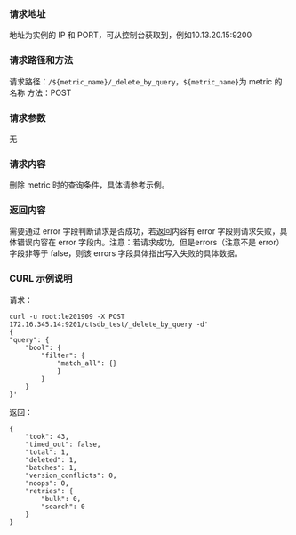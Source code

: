 ### 请求地址 
地址为实例的 IP 和 PORT，可从控制台获取到，例如10.13.20.15:9200

### 请求路径和方法
请求路径：`/${metric_name}/_delete_by_query`，`${metric_name}`为 metric 的名称
方法：POST

### 请求参数 
无

### 请求内容
删除 metric 时的查询条件，具体请参考示例。

### 返回内容
需要通过 error 字段判断请求是否成功，若返回内容有 error 字段则请求失败，具体错误内容在 error 字段内。注意：若请求成功，但是errors（注意不是 error）字段非等于 false，则该 errors 字段具体指出写入失败的具体数据。

### CURL 示例说明 

请求：

```
curl -u root:le201909 -X POST 172.16.345.14:9201/ctsdb_test/_delete_by_query -d'
{
"query": {
	"bool": {
		"filter": {
			"match_all": {}
			}
		}
	}
}'
```

返回：

```
{
	"took": 43,
	"timed_out": false,
	"total": 1,
	"deleted": 1,
	"batches": 1,
	"version_conflicts": 0,
	"noops": 0,
	"retries": {
		"bulk": 0,
		"search": 0
    }
}
```
